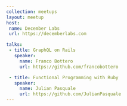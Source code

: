 ```yaml
---
collection: meetups
layout: meetup
host:
 name: December Labs
 url: https://decemberlabs.com

talks:
 - title: GraphQL on Rails
   speaker:
     name: Franco Bottero
     url: https://github.com/francobottero

 - title: Functional Programming with Ruby
   speaker:
     name: Julian Pasquale
     url: https://github.com/JulianPasquale
---
```

